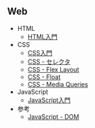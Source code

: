 ## Web

+ HTML
  + [HTML入門](01_html.md)
+ CSS
  + [CSS入門](02_css.md)
  + [CSS - セレクタ](04_css.md)
  + [CSS - Flex Layout](05_css.md)
  + [CSS - Float](06_css.md)
  + [CSS - Media Queries](07_css.md)
+ JavaScript
  + [JavaScript入門](03_js.md)
+ 参考
  + [JavaScript - DOM](https://gist.github.com/murayama333/1de92d1710e88c9787cbd3211372d0ee)